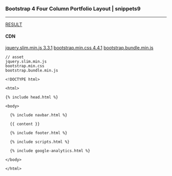 ### Bootstrap 4 Four Column Portfolio Layout | snippets9
---



[RESULT](https://jsfiddle.net/StartBootstrap/42bgwce1/)

#### CDN
[jquery.slim.min.js 3.3.1](https://cdnjs.cloudflare.com/ajax/libs/jquery/3.4.1/jquery.slim.min.js)
[bootstrap.min.css 4.4.1](https://stackpath.bootstrapcdn.com/bootstrap/4.3.1/css/bootstrap.min.css)
[bootstrap.bundle.min.js](https://stackpath.bootstrapcdn.com/bootstrap/4.3.1/js/bootstrap.bundle.min.js)

```
// asset
jquery.slim.min.js
bootstrap.min.css
bootstrap.bundle.min.js
```

```
<!DOCTYPE html>

<html>

{% include head.html %}

<body>

  {% include navbar.html %}

  {{ content }}

  {% include footer.html %}

  {% include scripts.html %}

  {% include google-analytics.html %}

</body>

</html>

```

